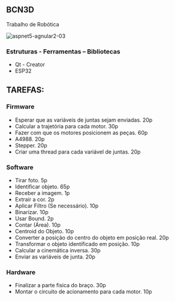 <h2>BCN3D</h2>

<a target="_blank">Trabalho de Robótica</a>

<a rel="attachment wp-att-3961" target="_blank"><img src="https://image.ibb.co/j3wfaw/Bra_6_large.jpg" alt="aspnet5-agnular2-03" class="alignnone size-full wp-image-3961"></a>

<h3>Estruturas - Ferramentas – Bibliotecas</h3>
<ul>
<li>Qt - Creator</li>
<li>ESP32</li>
</ul>

<h2>TAREFAS:</h2>

<h3>Firmware</h3>
<ul>
<li>Esperar que as variáveis de juntas sejam enviadas. 20p</li>
<li>Calcular a trajetória para cada motor. 30p</li>
<li>Fazer com que os motores posicionem as peças. 60p</li>
<li>A4988. 20p</li>
<li>Stepper. 20p</li>
<li>Criar uma thread para cada variável de juntas. 20p</li>
</ul>

<h3>Software</h3>
<ul>
<li>Tirar foto. 5p</li>
<li>Identificar objeto. 65p</li>
<li>Receber a imagem. 1p</li>
<li>Extrair a cor. 2p</li>
<li>Aplicar Filtro (Se necessário). 10p</li>
<li>Binarizar. 10p</li>
<li>Usar Bound. 2p</li>
<li>Contar (Área). 10p</li>
<li>Centroid do Objeto. 10p</li>
<li>Converter a posição do centro do objeto em posição real. 20p</li>
<li>Transformar o objeto identificado em posição. 10p</li>
<li>Calcular a cinemática inversa. 30p</li>
<li>Enviar as variáveis de junta. 20p</li>
</ul>

<h3>Hardware</h3>
<ul>
<li>Finalizar a parte fisica do braço. 30p</li>
<li>Montar o circuito de acionamento para cada motor. 10p</li>
</ul>
